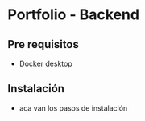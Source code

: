 # Portfolio - Backend

## Pre requisitos
- Docker desktop

## Instalación
- aca van los pasos de instalación

